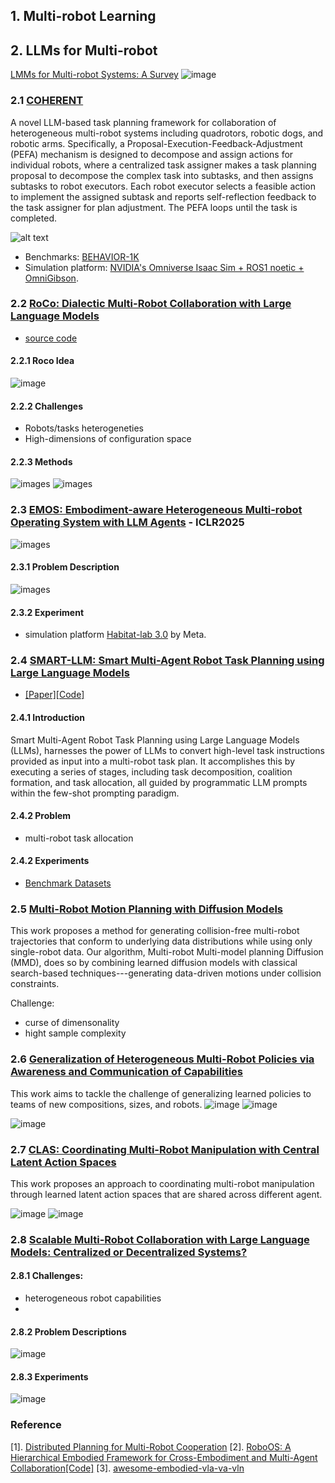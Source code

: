 ## 1. Multi-robot Learning 

## 2. LLMs for Multi-robot

[LMMs for Multi-robot Systems: A Survey](https://arxiv.org/pdf/2502.03814)
![image](images/LLMs_MRS.png)

### 2.1 [COHERENT](https://github.com/MrKeee/COHERENT)
A novel LLM-based task planning framework for collaboration of heterogeneous multi-robot systems including quadrotors, robotic dogs, and robotic arms. Specifically, a Proposal-Execution-Feedback-Adjustment (PEFA) mechanism is designed to decompose and assign actions for individual robots, where a centralized task assigner makes a task planning proposal to decompose the complex task into subtasks, and then assigns subtasks to robot executors. Each robot executor selects a feasible action to implement the assigned subtask and reports self-reflection feedback to the task assigner for plan adjustment. The PEFA loops until the task is completed. 

![alt text](images/mrs_coherent.png)

- Benchmarks: [BEHAVIOR-1K](https://behavior.stanford.edu/behavior-1k)
- Simulation platform: [NVIDIA's Omniverse Isaac Sim + ROS1 noetic + OmniGibson](https://docs.omniverse.nvidia.com/app_isaacsim/app_isaacsim/install_workstation.html).


### 2.2 [RoCo: Dialectic Multi-Robot Collaboration with Large Language Models](https://project-roco.github.io/)
- [source code](https://github.com/MandiZhao/robot-collab)

#### 2.2.1 Roco Idea
![image](images/2.5.3_testing_env.png)

#### 2.2.2 Challenges
- Robots/tasks heterogeneties
- High-dimensions of configuration space
#### 2.2.3 Methods
![images](images/2.6.3-Roco_methods.png)
![images](images/2.6.3-Roco_methods2.png)


### 2.3 [EMOS: Embodiment-aware Heterogeneous Multi-robot Operating System with LLM Agents](https://openreview.net/forum?id=Ey8KcabBpB) - ICLR2025
![images](images/EMOS_framework.png)

#### 2.3.1 Problem Description
![images](images/2.7-EMOS-framework.png)

#### 2.3.2 Experiment
- simulation platform [Habitat-lab 3.0](https://github.com/facebookresearch/habitat-lab) by Meta.

### 2.4 [SMART-LLM: Smart Multi-Agent Robot Task Planning using Large Language Models](https://sites.google.com/view/smart-llm/)
- [[Paper]](https://arxiv.org/abs/2309.10062)[[Code]](https://github.com/SMARTlab-Purdue/SMART-LLM)

#### 2.4.1 Introduction
Smart Multi-Agent Robot Task Planning using Large Language Models (LLMs), harnesses the power of LLMs to convert high-level task instructions provided as input into a multi-robot task plan. It accomplishes this by executing a series of stages, including task decomposition, coalition formation, and task allocation, all guided by programmatic LLM prompts within the few-shot prompting paradigm.

#### 2.4.2 Problem
- multi-robot task allocation

#### 2.4.2 Experiments
- [Benchmark Datasets](https://github.com/SMARTlab-Purdue/SMART-LLM/tree/master/data/final_test)

### 2.5 [Multi-Robot Motion Planning with Diffusion Models](https://openreview.net/forum?id=AUCYptvAf3)
This work proposes a method for generating collision-free multi-robot trajectories that conform to underlying data distributions while using only single-robot data. Our algorithm, Multi-robot Multi-model planning Diffusion (MMD), does so by combining learned diffusion models with classical search-based techniques---generating data-driven motions under collision constraints. 

Challenge: 
 - curse of dimensonality
 - hight sample complexity

### 2.6 [Generalization of Heterogeneous Multi-Robot Policies via Awareness and Communication of Capabilities](https://sites.google.com/view/cap-comm)

This work aims to tackle the challenge of generalizing learned policies to teams of new compositions, sizes, and robots. 
![image](images/HMRS_modeling.png)
![image](images/HMRS_problem_description.png)

![image](images/exp1.png)


### 2.7 [CLAS: Coordinating Multi-Robot Manipulation with Central Latent Action Spaces](https://proceedings.mlr.press/v211/aljalbout23a/aljalbout23a.pdf)
This work proposes an approach to coordinating multi-robot manipulation through learned latent action spaces that are shared across different agent.

![image](images/cop_manipulation.png)
![image](images/cpm_problem.png)

### 2.8 [Scalable Multi-Robot Collaboration with Large Language Models: Centralized or Decentralized Systems?](https://ieeexplore.ieee.org/abstract/document/10610676)

#### 2.8.1 Challenges:
- heterogeneous robot capabilities
- 

#### 2.8.2 Problem Descriptions
![image](images/2.5-problem_des.png)

#### 2.8.3 Experiments
![image](images/2.5.3_testing_env.png)


### Reference
[1]. [Distributed Planning for Multi-Robot Cooperation](https://backend.orbit.dtu.dk/ws/portalfiles/portal/398932794/PhD_Thesis.pdf)
[2]. [RoboOS: A Hierarchical Embodied Framework for Cross-Embodiment and Multi-Agent Collaboration](https://www.arxiv.org/abs/2505.03673)[[Code]](https://github.com/FlagOpen/RoboOS)
[3]. [awesome-embodied-vla-va-vln](https://github.com/jonyzhang2023/awesome-embodied-vla-va-vln)